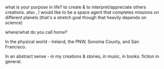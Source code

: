 what is your purpose in life?
to create & to interpret/appreciate others creations. also , I would like to be a space agent that completes missions on different planets (that's a stretch goal though that heavily depends on science) 

where/what do you call home? 

In the physical world - Ireland, the PNW, Sonoma County, and San Francisco. 

In an abstract sense - in my creations & stories, in music, in books. fiction in general. 
